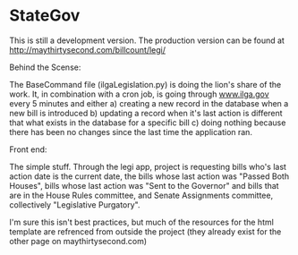 StateGov
========
This is still a development version. The production version can be found at http://maythirtysecond.com/billcount/legi/

Behind the Scense:

The BaseCommand file (ilgaLegislation.py) is doing the lion's share of the work. It, in combination with a cron job, is going through www.ilga.gov every 5 minutes and either a) creating a new record in the database when a new bill is introduced b) updating a record when it's last action is different that what exists in the database for a specific bill c) doing nothing because there has been no changes since the last time the application ran. 

Front end:

The simple stuff. Through the legi app, project is requesting bills who's last action date is the current date, the bills whose last action was "Passed Both Houses", bills whose last action was "Sent to the Governor" and bills that are in the House Rules committee, and Senate Assignments committee, collectively "Legislative Purgatory".

I'm sure this isn't best practices, but much of the resources for the html template are refrenced from outside the project (they already exist for the other page on maythirtysecond.com)
